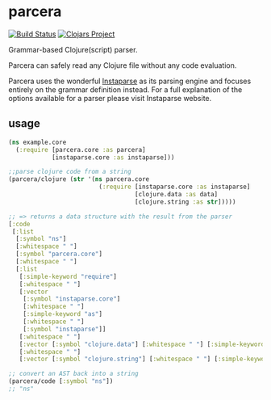 # parcera

[![Build Status](https://travis-ci.com/carocad/parcera.svg?branch=master)](https://travis-ci.com/carocad/parcera)
[![Clojars Project](https://img.shields.io/clojars/v/carocad/parcera.svg)](https://clojars.org/carocad/parcera)

Grammar-based Clojure(script) parser.

Parcera can safely read any Clojure file without any code evaluation.

Parcera uses the wonderful [Instaparse](https://github.com/Engelberg/instaparse) as its
parsing engine and focuses entirely on the grammar definition instead. For a
full explanation of the options available for a parser please visit Instaparse website.

## usage

```clojure
(ns example.core
  (:require [parcera.core :as parcera]
            [instaparse.core :as instaparse]))

;;parse clojure code from a string
(parcera/clojure (str '(ns parcera.core
                         (:require [instaparse.core :as instaparse]
                                   [clojure.data :as data]
                                   [clojure.string :as str]))))

;; => returns a data structure with the result from the parser
[:code
 [:list
  [:symbol "ns"]
  [:whitespace " "]
  [:symbol "parcera.core"]
  [:whitespace " "]
  [:list
   [:simple-keyword "require"]
   [:whitespace " "]
   [:vector
    [:symbol "instaparse.core"]
    [:whitespace " "]
    [:simple-keyword "as"]
    [:whitespace " "]
    [:symbol "instaparse"]]
   [:whitespace " "]
   [:vector [:symbol "clojure.data"] [:whitespace " "] [:simple-keyword "as"] [:whitespace " "] [:symbol "data"]]
   [:whitespace " "]
   [:vector [:symbol "clojure.string"] [:whitespace " "] [:simple-keyword "as"] [:whitespace " "] [:symbol "str"]]]]]

;; convert an AST back into a string
(parcera/code [:symbol "ns"])
;; "ns"
```
